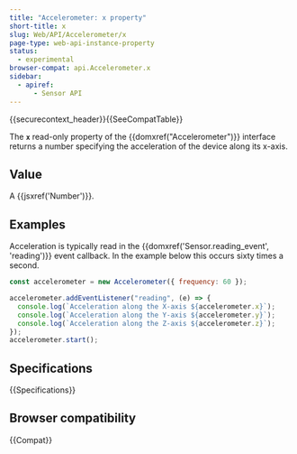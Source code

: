 ```yaml
---
title: "Accelerometer: x property"
short-title: x
slug: Web/API/Accelerometer/x
page-type: web-api-instance-property
status:
  - experimental
browser-compat: api.Accelerometer.x
sidebar:
  - apiref:
      - Sensor API
---
```


{{securecontext_header}}{{SeeCompatTable}}

The **`x`** read-only property of the {{domxref("Accelerometer")}} interface returns a number specifying the acceleration of the device along its x-axis.

## Value

A {{jsxref('Number')}}.

## Examples

Acceleration is typically read in the {{domxref('Sensor.reading_event', 'reading')}} event callback. In the example below this occurs sixty times a second.

```js
const accelerometer = new Accelerometer({ frequency: 60 });

accelerometer.addEventListener("reading", (e) => {
  console.log(`Acceleration along the X-axis ${accelerometer.x}`);
  console.log(`Acceleration along the Y-axis ${accelerometer.y}`);
  console.log(`Acceleration along the Z-axis ${accelerometer.z}`);
});
accelerometer.start();
```

## Specifications

{{Specifications}}

## Browser compatibility

{{Compat}}
